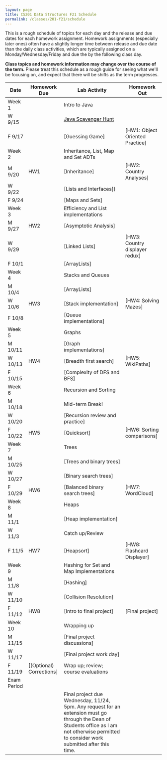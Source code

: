 ```yaml
---
layout: page
title: CS201 Data Structures F21 Schedule
permalink: /classes/201-f21/schedule
---
```


This is a rough schedule of topics for each day and the release and due dates for each homework assignment. Homework assignments (especially later ones) often have a slightly longer time between release and due date than the daily class activities, which are typically assigned on a Monday/Wednesday/Friday and due the by the following class day. 

**Class topics and homework information may change over the course of the term.** Please treat this schedule as a rough guide for seeing what we'll be focusing on, and expect that there will be shifts as the term progresses.

| Date	| Homework Due	| Lab Activity |	Homework Out |
| ------- | --------------- | ------------- | -------------- |
| Week 1 | | Intro to Java | |
| W 9/15 | | [Java Scavenger Hunt](/classes/201-f21/java_scavenger)| |
| F 9/17 | |	[Guessing Game] |	[HW1: Object Oriented Practice] |
| Week 2 | | Inheritance, List, Map and Set ADTs | |
| M 9/20 |	HW1	| [Inheritance] |	[HW2: Country Analyses] |
| W 9/22 |	|	[Lists and Interfaces])	| |
| F 9/24 | |		[Maps and Sets]	| |
| Week 3 | | Efficiency and List implementations | |
| M 9/27 |	HW2	| [Asymptotic Analysis]	| |
| W 9/29 |	 |	[Linked Lists] | [HW3: Country displayer redux] |
| F 10/1 | |		[ArrayLists]	| |
| Week 4 | | Stacks and Queues | |
| M 10/4 | |	[ArrayLists]	| |
| W 10/6 |	HW3 | [Stack implementation]	| [HW4: Solving Mazes] |
| F 10/8 | |	[Queue implementations]	| |
| Week 5 | | Graphs | |
| M 10/11 | |	[Graph implementations]	| |
| W 10/13 |	HW4	| [Breadth first search]	| [HW5: WikiPaths] |
| F 10/15 | |	[Complexity of DFS and BFS]	| |
| Week 6 | | Recursion and Sorting | |
| M 10/18	| |	Mid-term Break!	| |
| W 10/20 | |	[Recursion review and practice]| |
| F 10/22 | HW5	| [Quicksort]	| [HW6: Sorting comparisons] |
| Week 7 | | Trees | |
| M 10/25 | |		[Trees and binary trees]	| |
| W 10/27 | |	[Binary search trees]		 | |
| F 10/29 |	HW6 |	[Balanced binary search trees]	| [HW7: WordCloud] |
| Week 8 | | Heaps | |
| M 11/1 |  |		[Heap implementation]	| |
| W 11/3 | |	Catch up/Review		 | |	
| F 11/5 | HW7	|  [Heapsort] |	[HW8: Flashcard Displayer] |
| Week 9 | | Hashing for Set and Map Implementations | |
| M 11/8 | |		[Hashing]	| |	
| W 11/10 | |	[Collision Resolution] | |
| F 11/12 | HW8 |	[Intro to final project] |	[Final project] |
| Week 10 | | Wrapping up | |
| M 11/15	| |  [Final project discussions] | |
| W 11/17 | | [Final project work day] | |
| F 11/19 | [(Optional) Corrections]| Wrap up; review; course evaluations	| |
| Exam Period | | | |
| | | Final project due Wednesday, 11/24, 5pm. Any request for an extension must go through the Dean of Students office as I am not otherwise permitted to consider work submitted after this time. | |